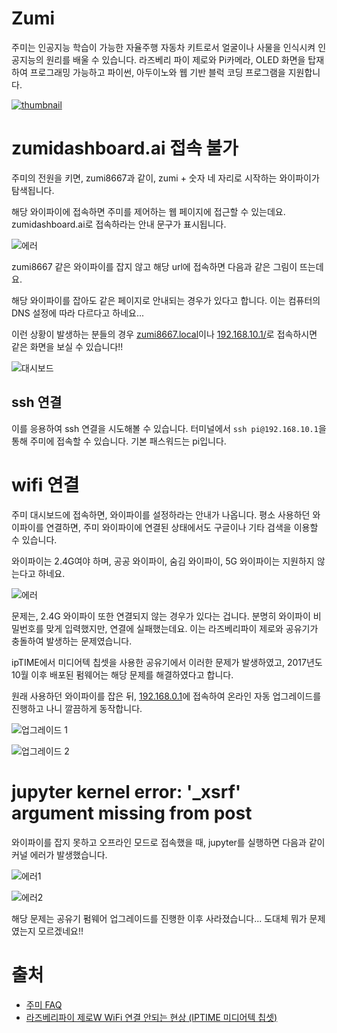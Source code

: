 # Zumi
주미는 인공지능 학습이 가능한 자율주행 자동차 키트로서 얼굴이나 사물을 인식시켜 인공지능의 원리를 배울 수 있습니다. 라즈베리 파이 제로와 Pi카메라, OLED 화면을 탑재하여 프로그래밍 가능하고 파이썬, 아두이노와 웹 기반 블럭 코딩 프로그램을 지원합니다.

[![thumbnail](https://scontent-gmp1-1.cdninstagram.com/v/t51.2885-15/e35/s1080x1080/118296821_121755749381359_4063394404171634639_n.jpg?_nc_ht=scontent-gmp1-1.cdninstagram.com&_nc_cat=107&_nc_ohc=rTqvxHqhIbMAX8wGedM&oh=2f128514f750f859dad4afc94de26d99&oe=5F6B5015)](https://youtu.be/h8sRoflcQMA)

# zumidashboard.ai 접속 불가
주미의 전원을 키면, zumi8667과 같이, zumi + 숫자 네 자리로 시작하는 와이파이가 탐색됩니다. 

해당 와이파이에 접속하면 주미를 제어하는 웹 페이지에 접근할 수 있는데요. zumidashboard.ai로 접속하라는 안내 문구가 표시됩니다.

![에러](https://img1.daumcdn.net/thumb/R1280x0/?scode=mtistory2&fname=https%3A%2F%2Fblog.kakaocdn.net%2Fdn%2FcpoSaP%2FbtqHguFBy0z%2FJ1QVF6nEAki24DzOGEK6c1%2Fimg.png)

zumi8667 같은 와이파이를 잡지 않고 해당 url에 접속하면 다음과 같은 그림이 뜨는데요.

해당 와이파이를 잡아도 같은 페이지로 안내되는 경우가 있다고 합니다. 이는 컴퓨터의 DNS 설정에 따라 다르다고 하네요...

이런 상황이 발생하는 분들의 경우 [zumi8667.local](zumi8667.local)이나 [192.168.10.1/](192.168.10.1/)로 접속하시면 같은 화면을 보실 수 있습니다!!

![대시보드](https://gblobscdn.gitbook.com/assets%2F-LrnoVjy4w-Iq5vEs2ck%2F-LuRt7uCmPPVj1Ne05Ff%2F-LuRt8dLwlyOTYTrser7%2F007.jpg?alt=media)

## ssh 연결
이를 응용하여 ssh 연결을 시도해볼 수 있습니다. 터미널에서 `ssh pi@192.168.10.1`을 통해 주미에 접속할 수 있습니다. 기본 패스워드는 pi입니다.

# wifi 연결
주미 대시보드에 접속하면, 와이파이를 설정하라는 안내가 나옵니다. 평소 사용하던 와이파이를 연결하면, 주미 와이파이에 연결된 상태에서도 구글이나 기타 검색을 이용할 수 있습니다.

와이파이는 2.4G여야 하며, 공공 와이파이, 숨김 와이파이, 5G 와이파이는 지원하지 않는다고 하네요.

![에러](https://img1.daumcdn.net/thumb/R1280x0/?scode=mtistory2&fname=https%3A%2F%2Fblog.kakaocdn.net%2Fdn%2FmFmcM%2FbtqG7o0VPGg%2F9anPNZPj3Iaz6tXMtfCBF0%2Fimg.png)

문제는, 2.4G 와이파이 또한 연결되지 않는 경우가 있다는 겁니다. 분명히 와이파이 비밀번호를 맞게 입력했지만, 연결에 실패했는데요. 이는 라즈베리파이 제로와 공유기가 충돌하여 발생하는 문제였습니다.

ipTIME에서 미디어텍 칩셋을 사용한 공유기에서 이러한 문제가 발생하였고, 2017년도 10월 이후 배포된 펌웨어는 해당 문제를 해결하였다고 합니다.

원래 사용하던 와이파이를 잡은 뒤, [192.168.0.1](192.168.0.1)에 접속하여 온라인 자동 업그레이드를 진행하고 나니 깔끔하게 동작합니다.

![업그레이드 1](https://t1.daumcdn.net/cfile/tistory/99958E335A0D96FA21)

![업그레이드 2](https://t1.daumcdn.net/cfile/tistory/99D19D335A0D99630D)

# jupyter kernel error: '_xsrf' argument missing from post
와이파이를 잡지 못하고 오프라인 모드로 접속했을 때, jupyter를 실행하면 다음과 같이 커널 에러가 발생했습니다.

![에러1](https://img1.daumcdn.net/thumb/R1280x0/?scode=mtistory2&fname=https%3A%2F%2Fblog.kakaocdn.net%2Fdn%2FcV4zls%2FbtqG6064xuA%2F5KIt3NkkKw1CcJIKmYVsgk%2Fimg.png)

![에러2](https://img1.daumcdn.net/thumb/R1280x0/?scode=mtistory2&fname=https%3A%2F%2Fblog.kakaocdn.net%2Fdn%2FbKxRvD%2FbtqG6HM5FGd%2FSGrpQK2W2KpwkOJqFIk7y0%2Fimg.png)

해당 문제는 공유기 펌웨어 업그레이드를 진행한 이후 사라졌습니다... 도대체 뭐가 문제였는지 모르겠네요!!

# 출처
- [주미 FAQ](http://robolink.ipdisk.co.kr/publist/HDD1/download/file/Zumi_FAQ_v1.pdf)
- [라즈베리파이 제로W WiFi 연결 안되는 현상 (IPTIME 미디어텍 칩셋)](https://kjun.kr/495)